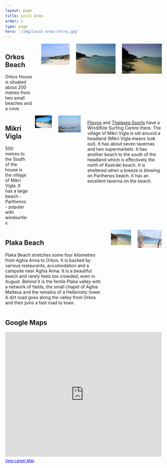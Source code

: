 ```yaml
---
layout: page
title: Local Area
order: 1
type: page
hero: '/img/local-area-intro.jpg'
---
```


<div class="container">
    <section class="section">
        <div class="columns is-multiline">
            <div class="column is-12">
                <h2 class="title is-4 brand">Orkos Beach</h2>
                <div class="content">
                    <p>Orkos House is situated about 200 metres from two small beaches and a cove.</p>
                </div>
            </div>
            <div class="column is-4">
                <img src="/img/orkosbeach1.jpg" alt="Orkos Beach">
            </div>
            <div class="column is-4">
                <img src="/img/orkosbeach2.jpg" alt="Orkos Beach">
            </div>
            <div class="column is-4">
                <img src="/img/orkosbeach3.jpg" alt="Orkos Beach">
            </div>
        </div>
    </section>
    <section class="section">
        <div class="columns is-multiline">
            <div class="column is-12">
                <h2 class="title is-4 brand">Mikri Vigla</h2>
                <div class="content">
                    <p>500 metres to the South of the house is the village of Mikri Vigla. It has a large beach - Parthenos - popular with windsurfers.</p>
                </div>
            </div>
            <div class="column is-6">
                <img src="/img/mikrivigla1.jpg" alt="Mikri Vigla">
            </div>
            <div class="column is-6">
                <img src="/img/mikrivigla2.jpg" alt="Mikri Vigla">
            </div>
            <div class="column is-12">
                <div class="content">
                    <p><a href="http://www.flisvos-kitecentre.com/" title="Flisvos Kite Centre">Flisvos</a> and <a href="http://www.naxos-windsurf.com/" title="Thalasea Sports">Thalasea Sports</a> have a Wind/Kite Surfing Centre there. The village of Mikri Vigla is set around a headland (Mikri Vigla means look out).  It has about seven tavernas and two supermarkets. It has another beach to the south of the headland which is effectively the north of Kastraki beach. It is sheltered when a breeze is blowing on Parthenos beach. It has an excellent taverna on the beach.</p>
                </div>
            </div>
        </div>
    </section>
    <section class="section">
        <div class="columns is-multiline">
            <div class="column is-12">
                <h2 class="title is-4 brand">Plaka Beach</h2>
                <div class="content">
                    <p>Plaka Beach stretches some four kilometres from Aghia Anna to Orkos. It is backed by various restaurants, accomodation and a campsite near Aghia Anna. It is a beautiful beach and rarely feels too crowded, even in August. Behind it is the fertile Plaka valley with a network of fields, the small chapel of Aghia Matteus and the remains of a Hellenistic tower. A dirt road goes along the valley from Orkos and then joins a fast road to town.</p>
                </div>
            </div>
            <div class="column is-6">
                <img src="/img/plaka1.jpg" alt="Plaka Beach">
            </div>
            <div class="column is-6">
                <img src="/img/plaka2.jpg" alt="Plaka Beach">
            </div>
        </div>
    </section>
    <section class="section">
        <div class="columns is-multiline">
            <div class="column is-12">
                <h2 class="title is-4 brand">Google Maps</h2>
                <iframe width="100%" height="400px" frameborder="0" scrolling="no" marginheight="0" marginwidth="0" src="http://maps.google.co.uk/maps?t=h&amp;hl=en&amp;ie=UTF8&amp;s=AARTsJpnOA3ioEtcI9rx_v7gyZqlolGTYw&amp;ll=37.031405,25.375328&amp;spn=0.016445,0.027466&amp;z=15&amp;output=embed"></iframe><br /><small><a href="http://maps.google.co.uk/maps?t=h&amp;hl=en&amp;ie=UTF8&amp;ll=37.031405,25.375328&amp;spn=0.016445,0.027466&amp;z=15&amp;source=embed" style="color:#0000FF;text-align:left">View Larger Map</a></small>
            </div>
        </div>
    </section>
</div>